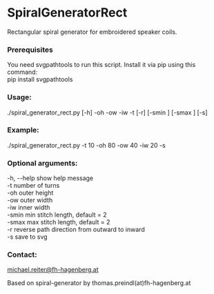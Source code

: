 # SpiralGeneratorRect
Rectangular spiral generator for embroidered speaker coils.

### Prerequisites

You need svgpathtools to run this script. Install it via pip using this command:  
pip install svgpathtools

### Usage:
./spiral_generator_rect.py [-h] -oh <float> -ow <float> -iw <float> -t <int> [-r] [-smin <float>] [-smax <float>] [-s]

### Example:
./spiral_generator_rect.py -t 10 -oh 80 -ow 40 -iw 20 -s


### Optional arguments:
  -h, --help  show help message  
  -t          number of turns <int>  
  -oh         outer height <float>  
  -ow         outer width <float>  
  -iw         inner width <float>  
  -smin       min stitch length, default = 2 <float>  
  -smax       max stitch length, default = 2 <float>  
  -r          reverse path direction from outward to inward  
  -s          save to svg  
 
### Contact:
michael.reiter@fh-hagenberg.at

Based on spiral-generator by thomas.preindl(at)fh-hagenberg.at

